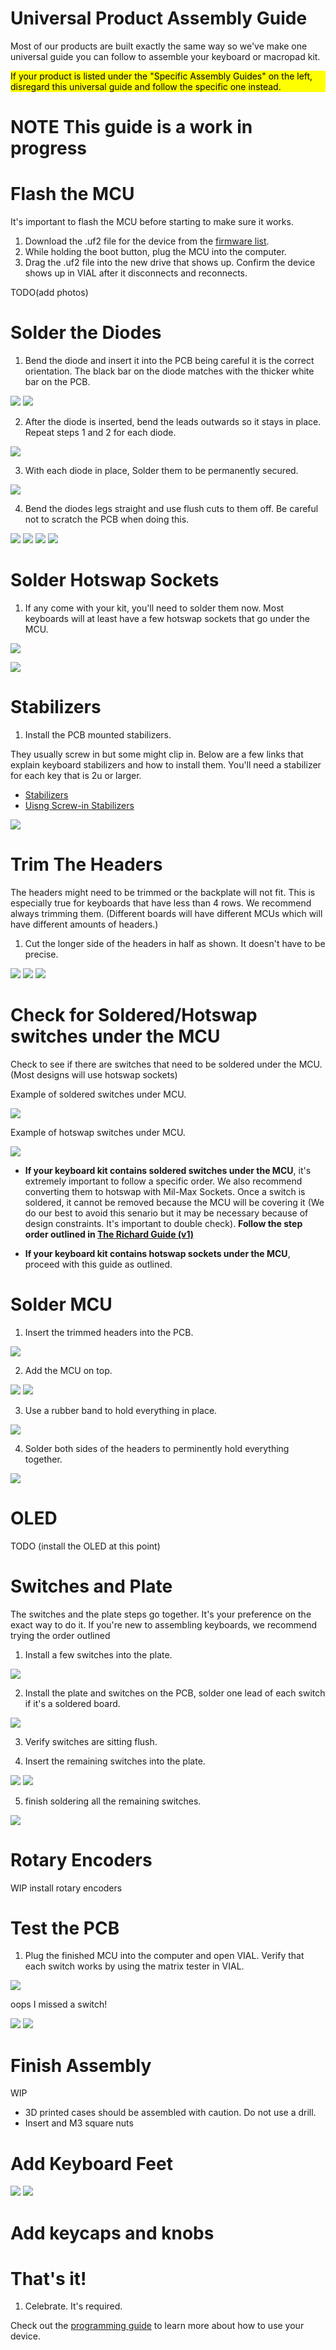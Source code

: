 # Universal Product Assembly Guide

Most of our products are built exactly the same way so we've make one universal guide you can follow to assemble your keyboard or macropad kit. 

<div style="background-color: yellow; color: black;">If your product is listed under the "Specific Assembly Guides" on the left, disregard this universal guide and follow the specific one instead.</div>

# NOTE This guide is a work in progress

# Flash the MCU

It's important to flash the MCU before starting to make sure it works.

1. Download the .uf2 file for the device from the [firmware list](/DownloadsAndFiles/firmware-download-list.html). 
2. While holding the boot button, plug the MCU into the computer. 
3. Drag the .uf2 file into the new drive that shows up. Confirm the device shows up in VIAL after it disconnects and reconnects.

TODO(add photos)

# Solder the Diodes

1. Bend the diode and insert it into the PCB being careful it is the correct orientation. The black bar on the diode matches with the thicker white bar on the PCB. 

![](/assets/R26/DSC00104.JPG)
![](/assets/R26/DSC00107.JPG)

2. After the diode is inserted, bend the leads outwards so it stays in place. Repeat steps 1 and 2 for each diode.

![](/assets/FinnGus/DSC08965.JPG)

3. With each diode in place, Solder them to be permanently secured.

![](/assets/R26/DSC00112.JPG)

4. Bend the diodes legs straight and use flush cuts to them off. Be careful not to scratch the PCB when doing this.

![](/assets/R26/DSC00113.JPG)
![](/assets/R26/DSC00114.JPG)
![](/assets/R26/DSC00115.JPG)
![](/assets/R26/DSC00116.JPG)

# Solder Hotswap Sockets

1. If any come with your kit, you'll need to solder them now. Most keyboards will at least have a few hotswap sockets that go under the MCU. 

![](/assets/Universal/hotswap-under-MCU.JPG)

![](/assets/Universal/MCU.JPG)


# Stabilizers

1. Install the PCB mounted stabilizers. 

They usually screw in but some might clip in. Below are a few links that explain keyboard stabilizers and how to install them. You'll need a stabilizer for each key that is 2u or larger.

- [Stabilizers](https://keyboard.university/100-courses/stabilizers-lcjf2)
- [Uisng Screw-in Stabilizers](https://keyboard.university/guides/using-screw-in-stabilizers-7nxj6)

![](/assets/FinnGus/DSC08969.JPG)

# Trim The Headers

The headers might need to be trimmed or the backplate will not fit. This is especially true for keyboards that have less than 4 rows. We recommend always trimming them. (Different boards will have different MCUs which will have different amounts of headers.)

1. Cut the longer side of the headers in half as shown. It doesn't have to be precise.

![](/assets/R26/DSC00124.JPG)
![](/assets/R26/DSC00126.JPG)
![](/assets/R26/DSC00127.JPG)

# Check for Soldered/Hotswap switches under the MCU

Check to see if there are switches that need to be soldered under the MCU. (Most designs will use hotswap sockets)

Example of soldered switches under MCU.

![](/assets/Richard/PXL_20230710_013040690.jpg)

Example of hotswap switches under MCU.

![](/assets/Universal/hotswap-under-MCU.JPG)

* <strong>If your keyboard kit contains soldered switches under the MCU</strong>, it's extremely important to follow a specific order. We also recommend converting them to hotswap with Mil-Max Sockets. Once a switch is soldered, it cannot be removed because the MCU will be covering it (We do our best to avoid this senario but it may be necessary because of design constraints. It's important to double check). <strong>Follow the step order outlined in [The Richard Guide (v1)](/AssemblyGuides/the-richard-macropad-v1-kit-assembly-guide.html)</strong>

* <strong>If your keyboard kit contains hotswap sockets under the MCU</strong>, proceed with this guide as outlined.

# Solder MCU

1. Insert the trimmed headers into the PCB.

![](/assets/Universal/headers-in-pcb.jpg)

2. Add the MCU on top. 

![](/assets/Universal/mcu-on-pcb.jpg)
![](/assets/Universal/mcu-on-pcb2.jpg)

3. Use a rubber band to hold everything in place.

![](/assets/Universal/rubber-band.jpg)

4. Solder both sides of the headers to perminently hold everything together.

![](/assets/Universal/solderd-mcu.jpg)

# OLED

TODO (install the OLED at this point)

# Switches and Plate

The switches and the plate steps go together. It's your preference on the exact way to do it. If you're new to assembling keyboards, we recommend trying the order outlined

1. Install a few switches into the plate.

![](/assets/KP69/PXL_20221015_192144836.jpg)

2. Install the plate and switches on the PCB, solder one lead of each switch if it's a soldered board.

![](/assets/KP69/PXL_20221015_192609392.jpg)

3. Verify switches are sitting flush.

4. Insert the remaining switches into the plate.

![](/assets/KP69/PXL_20221015_192844074.jpg)
![](/assets/KP69/PXL_20221015_193859037.jpg)

5. finish soldering all the remaining switches.

![](/assets/R26/DSC00143.JPG)

# Rotary Encoders

WIP install rotary encoders

# Test the PCB

1. Plug the finished MCU into the computer and open VIAL. Verify that each switch works by using the matrix tester in VIAL.

![](/assets/KP69/PXL_20221015_201135868.jpg)

oops I missed a switch!

![](/assets/KP69/PXL_20221015_201218505.jpg)
![](/assets/KP69/PXL_20221015_201227040.jpg)

# Finish Assembly

WIP

- 3D printed cases should be assembled with caution. Do not use a drill.
- Insert and M3 square nuts

# Add Keyboard Feet

![](/assets/KP69/PXL_20221017_200509052.jpg)
![](/assets/KP69/PXL_20221017_200512860.jpg)

# Add keycaps and knobs

# That's it!

1. Celebrate. It's required.

Check out the [programming guide](/programming.html) to learn more about how to use your device.